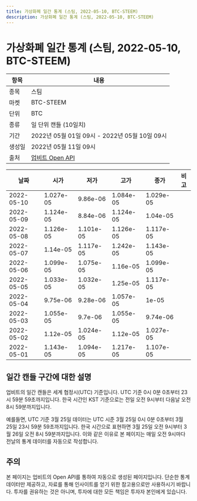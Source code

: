```yaml
---
title: 가상화폐 일간 통계 (스팀, 2022-05-10, BTC-STEEM)
description: 가상화폐 일간 통계 (스팀, 2022-05-10, BTC-STEEM)
---
```



가상화폐 일간 통계 (스팀, 2022-05-10, BTC-STEEM)
===

|항목|내용|
|--|--|
|종목|스팀|
|마켓|BTC-STEEM|
|단위|BTC|
|종류|일 단위 캔들 (10일치)|
|기간|2022년 05월 01일 09시 - 2022년 05월 10일 09시|
|생성일|2022년 05월 11일 09시|
|출처|[업비트 Open API](https://docs.upbit.com)|


|날짜|시가|저가|고가|종가|비고|
|--|--|--|--|--|--|
|2022-05-10|1.027e-05|9.86e-06|1.084e-05|1.029e-05|    |
|2022-05-09|1.124e-05|8.84e-06|1.124e-05|1.04e-05|    |
|2022-05-08|1.126e-05|1.101e-05|1.126e-05|1.117e-05|    |
|2022-05-07|1.14e-05|1.117e-05|1.242e-05|1.143e-05|    |
|2022-05-06|1.099e-05|1.075e-05|1.16e-05|1.099e-05|    |
|2022-05-05|1.033e-05|1.032e-05|1.25e-05|1.117e-05|    |
|2022-05-04|9.75e-06|9.28e-06|1.057e-05|1e-05|    |
|2022-05-03|1.055e-05|9.7e-06|1.055e-05|9.74e-06|    |
|2022-05-02|1.12e-05|1.024e-05|1.12e-05|1.027e-05|    |
|2022-05-01|1.143e-05|1.094e-05|1.217e-05|1.107e-05|    |


일간 캔들 구간에 대한 설명
---


업비트의 일간 캔들은 세계 협정시(UTC) 기준입니다. 
UTC 기준 0시 0분 0초부터 23시 59분 59초까지입니다. 
한국 시간인 KST 기준으로는 전일 오전 9시부터 다음날 오전 8시 59분까지입니다. 


예를들면, UTC 기준 3월 25일 데이터는 UTC 시준 3월 25일 0시 0분 0초부터 3월 25일 23시 59분 59초까지입니다. 
한국 시간으로 표현하면 3월 25일 오전 9시부터 3월 26일 오전 8시 59분까지입니다. 
이와 같은 이유로 본 페이지는 매일 오전 9시마다 전날의 통계 데이터를 자동으로 작성합니다. 


주의
---


본 페이지는 업비트의 Open API를 통하여 자동으로 생성된 페이지입니다. 
단순한 통계 데이터만 제공하고, 자료를 통해 인사이트를 얻기 위한 참고용으로만 사용하시기 바랍니다. 
투자를 권유하는 것은 아니며, 투자에 대한 모든 책임은 투자자 본인에게 있습니다. 
